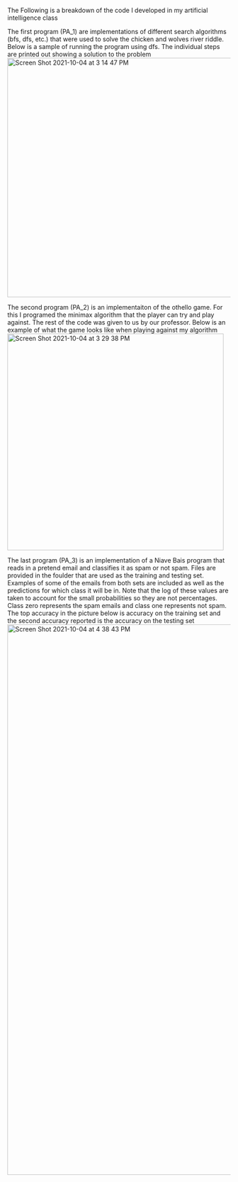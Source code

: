 The Following is a breakdown of the code I developed in my artificial intelligence class</br>
  
  The first program (PA_1) are implementations of different search algorithms (bfs, dfs, etc.) that were used to solve the chicken and wolves river riddle. Below is a sample of running the program using dfs. The individual steps are printed out showing a solution to the problem</br>
<img width="539" alt="Screen Shot 2021-10-04 at 3 14 47 PM" src="https://user-images.githubusercontent.com/41707123/135932321-36ea79cf-19b4-4001-9bcd-868c743ae14e.png">

  The second program (PA_2) is an implementaiton of the othello game. For this I programed the minimax algorithm that the player can try and play against. The rest of the code was given to us by our professor. Below is an example of what the game looks like when playing against my algorithm</br>
<img width="488" alt="Screen Shot 2021-10-04 at 3 29 38 PM" src="https://user-images.githubusercontent.com/41707123/135933387-ac6b3759-a576-44e6-bc52-8ea90efd3ea3.png">

  The last program (PA_3) is an implementation of a Niave Bais program that reads in a pretend email and classifies it as spam or not spam. Files are provided in the foulder that are used as the training and testing set. Examples of some of the emails from both sets are included as well as the predictions for which class it will be in. Note that the log of these values are taken to account for the small probabilities so they are not percentages. Class zero represents the spam emails and class one represents not spam. The top accuracy in the picture below is accuracy on the training set and the second accuracy reported is the accuracy on the testing set</br>
<img width="1240" alt="Screen Shot 2021-10-04 at 4 38 43 PM" src="https://user-images.githubusercontent.com/41707123/135938679-42219ccd-92d1-4c2a-94a0-a2a68a5e0edf.png">
